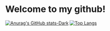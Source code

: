# Welcome to my github!

[![Anurag's GitHub stats-Dark](https://github-readme-stats.vercel.app/api?username=felipeNasci&show_icons=true&rank_icon=github&theme=dark)](https://github.com/anuraghazra/github-readme-stats#gh-dark-mode-only) [![Top Langs](https://github-readme-stats.vercel.app/api/top-langs/?username=felipeNasci&layout=compact&theme=dark)](https://github.com/anuraghazra/github-readme-stats)
